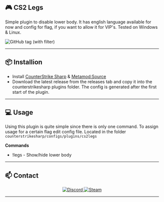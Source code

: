 ## 🎮 CS2 Legs

Simple plugin to disable lower body. It has english language available for now and config for flag, if you want to allow it for VIP's.
Tested on Windows & Linux.

![GitHub tag (with filter)](https://img.shields.io/github/v/tag/asapverneri/CS2-Legs?style=for-the-badge&label=Version)

---

## 📦 Installion

- Install [CounterStrike Sharp](https://github.com/roflmuffin/CounterStrikeSharp) & [Metamod:Source](https://www.sourcemm.net/downloads.php/?branch=master)
- Download the latest release from the releases tab and copy it into the counterstrikesharp plugins folder.
The config is generated after the first start of the plugin.

---

## 💻 Usage

Using this plugin is quite simple since there is only one command.
To assign usage for a certain flag edit config file.
Located in the folder `counterstrikesharp/configs/plugins/cs2legs`

**Commands**
- !legs - Show/hide lower body

---

## 📫 Contact

<div align="center">
  <a href="https://discordapp.com/users/367644530121637888">
    <img src="https://img.shields.io/badge/Discord-7289DA?style=for-the-badge&logo=discord&logoColor=white" alt="Discord" />
  </a>
  <a href="https://steamcommunity.com/id/vvernerii/">
    <img src="https://img.shields.io/badge/Steam-000000?style=for-the-badge&logo=steam&logoColor=white" alt="Steam" />
  </a>
</div>

---
